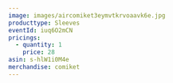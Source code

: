 ```yaml
---
image: images/aircomiket3eymvtkrvoaavk6e.jpg
producttype: Sleeves
eventId: iuq6O2mCN
pricings:
  - quantity: 1
    price: 28
asin: s-hlW1i0M4e
merchandise: comiket
---
```


